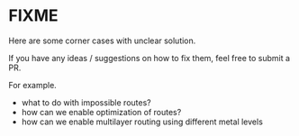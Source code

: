 # FIXME

Here are some corner cases with unclear solution.

If you have any ideas / suggestions on how to fix them, feel free to submit a PR.


For example.

- what to do with impossible routes?
- how can we enable optimization of routes?
- how can we enable multilayer routing using different metal levels
